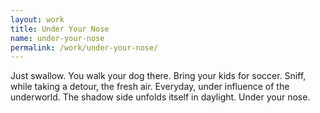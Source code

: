 ```yaml
---
layout: work
title: Under Your Nose
name: under-your-nose
permalink: /work/under-your-nose/
---
```


Just swallow. You walk your dog there. Bring your kids for soccer. Sniff, while taking a detour, the fresh air. Everyday, under influence of the underworld. The shadow side unfolds itself in daylight. Under your nose.
